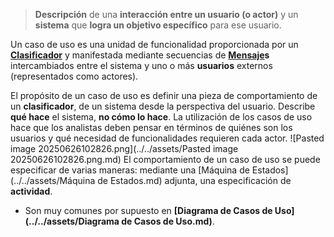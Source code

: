 > **Descripción** de una **interacción entre un usuario (o actor)** y un **sistema** que **logra un objetivo específico** para ese usuario.

Un caso de uso es una unidad de funcionalidad proporcionada por un **[Clasificador](../../assets/Clasificador.md)** y manifestada mediante secuencias de **[Mensaje](../../assets/Mensaje.md)s** intercambiados entre el sistema y uno o más **usuarios** externos (representados como actores).

El propósito de un caso de uso es definir una pieza de comportamiento de un **clasificador**, de un sistema desde la perspectiva del usuario. Describe **qué hace** el sistema, **no cómo lo hace**.
La utilización de los casos de uso hace que los analistas deben pensar en términos de quiénes son los usuarios y qué necesidad de funcionalidades requieren cada actor.
![Pasted image 20250626102826.png](../../assets/Pasted image 20250626102826.png.md)
El comportamiento de un caso de uso se puede especificar de varias maneras: mediante una [Máquina de Estados](../../assets/Máquina de Estados.md) adjunta, una especificación de **actividad**.
- Son muy comunes por supuesto en **[Diagrama de Casos de Uso](../../assets/Diagrama de Casos de Uso.md)**.



